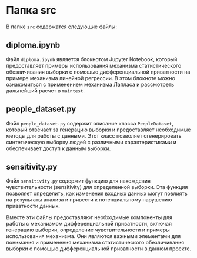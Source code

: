 # Папка src

В папке `src` содержатся следующие файлы:

## diploma.ipynb

Файл `diploma.ipynb` является блокнотом Jupyter Notebook, который предоставляет примеры использования механизма статистического обезличивания выборки с помощью дифференциальной приватности на примере механизма линейной регрессии. В этом блокноте можно ознакомиться с применением механизма Лапласа и рассмотреть дальнейший расчет в `maintest`.

## people_dataset.py

Файл `people_dataset.py` содержит описание класса `PeopleDataset`, который отвечает за генерацию выборки и предоставляет необходимые методы для работы с данными. Этот класс позволяет сгенерировать синтетическую выборку людей с различными характеристиками и обеспечивает доступ к данным выборки.

## sensitivity.py

Файл `sensitivity.py` содержит функцию для нахождения чувствительности (sensitivity) для определенной выборки. Эта функция позволяет определить, как изменения входных данных могут повлиять на результаты анализа и привести к потенциальному нарушению приватности данных.

Вместе эти файлы предоставляют необходимые компоненты для работы с механизмом дифференциальной приватности, включая генерацию выборки, определение чувствительности и примеры использования механизма. Они являются важными элементами для понимания и применения механизма статистического обезличивания выборки с помощью дифференциальной приватности в данном проекте.
